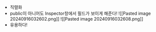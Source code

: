 - 직렬화
- public이 아니어도 Inspector창에서 필드가 보이게 해준다!
![[Pasted image 20240916032602.png]]
![[Pasted image 20240916032608.png]]
- 유용하다!